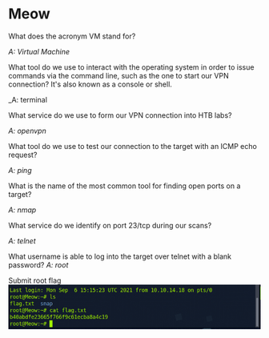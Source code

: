 Meow
============

What does the acronym VM stand for?

_A: Virtual Machine_

What tool do we use to interact with the operating system in order to issue commands via the command line, such as the one to start our VPN connection? It's also known as a console or shell. 

_A: terminal

What service do we use to form our VPN connection into HTB labs? 

_A: openvpn_

What tool do we use to test our connection to the target with an ICMP echo request? 

_A: ping_

What is the name of the most common tool for finding open ports on a target? 

_A: nmap_
    
 What service do we identify on port 23/tcp during our scans? 
 
 _A: telnet_
 
  What username is able to log into the target over telnet with a blank password? 
  _A: root_
  
  Submit root flag
  <br>
  <img src="https://github.com/5cr1ptK1dd133/HackTheBox_walktroughs/blob/main/Starting_Point/Tier_0/Meow/screenshots/Screenshot-1.png?raw=true">
   
   
   
